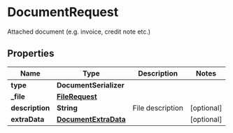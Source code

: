 

# DocumentRequest

Attached document (e.g. invoice, credit note etc.)

## Properties

| Name | Type | Description | Notes |
|------------ | ------------- | ------------- | -------------|
|**type** | **DocumentSerializer** |  |  |
|**_file** | [**FileRequest**](FileRequest.md) |  |  |
|**description** | **String** | File description |  [optional] |
|**extraData** | [**DocumentExtraData**](DocumentExtraData.md) |  |  [optional] |



